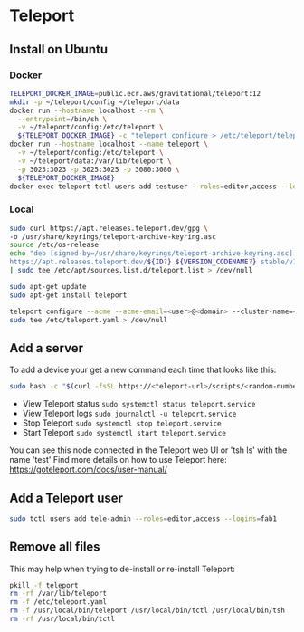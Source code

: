 # Teleport

## Install on Ubuntu

### Docker

``` sh
TELEPORT_DOCKER_IMAGE=public.ecr.aws/gravitational/teleport:12
mkdir -p ~/teleport/config ~/teleport/data
docker run --hostname localhost --rm \
  --entrypoint=/bin/sh \
  -v ~/teleport/config:/etc/teleport \
  ${TELEPORT_DOCKER_IMAGE} -c "teleport configure > /etc/teleport/teleport.yaml"
docker run --hostname localhost --name teleport \
  -v ~/teleport/config:/etc/teleport \
  -v ~/teleport/data:/var/lib/teleport \
  -p 3023:3023 -p 3025:3025 -p 3080:3080 \
  ${TELEPORT_DOCKER_IMAGE}
docker exec teleport tctl users add testuser --roles=editor,access --logins=root,ubuntu,ec2-user
```

### Local

``` sh
sudo curl https://apt.releases.teleport.dev/gpg \
-o /usr/share/keyrings/teleport-archive-keyring.asc
source /etc/os-release
echo "deb [signed-by=/usr/share/keyrings/teleport-archive-keyring.asc] \
https://apt.releases.teleport.dev/${ID?} ${VERSION_CODENAME?} stable/v12" \
| sudo tee /etc/apt/sources.list.d/teleport.list > /dev/null

sudo apt-get update
sudo apt-get install teleport

teleport configure --acme --acme-email=<user>@<domain> --cluster-name=<FQDN> | \
sudo tee /etc/teleport.yaml > /dev/null
```

## Add a server

To add a device your get a new command each time that looks like this:

``` sh
sudo bash -c "$(curl -fsSL https://<teleport-url>/scripts/<random-number>/install-node.sh)"
```

- View Teleport status ```sudo systemctl status teleport.service```
- View Teleport logs ```sudo journalctl -u teleport.service```
- Stop Teleport ```sudo systemctl stop teleport.service```
- Start Teleport ```sudo systemctl start teleport.service```

You can see this node connected in the Teleport web UI or 'tsh ls' with the name 'test'
Find more details on how to use Teleport here: <https://goteleport.com/docs/user-manual/>

## Add a Teleport user

``` sh
sudo tctl users add tele-admin --roles=editor,access --logins=fab1
```

## Remove all files

This may help when trying to de-install or re-install Teleport:

``` sh
pkill -f teleport
rm -rf /var/lib/teleport
rm -f /etc/teleport.yaml
rm -f /usr/local/bin/teleport /usr/local/bin/tctl /usr/local/bin/tsh
rm -rf /usr/local/bin/tctl
```
